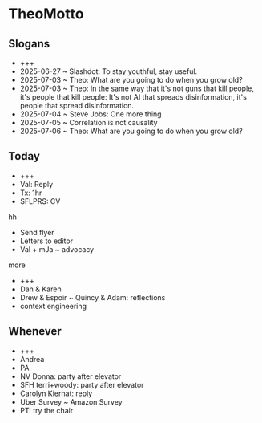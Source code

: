 # TheoMotto

## Slogans

* +++
* 2025-06-27 ~ Slashdot: To stay youthful, stay useful.
* 2025-07-03 ~ Theo: What are you going to do when you grow old?
* 2025-07-03 ~ Theo: In the same way that it's not guns that kill people, it's people that kill people: It's not AI that spreads disinformation, it's people that spread disinformation.
* 2025-07-04 ~ Steve Jobs: One more thing
* 2025-07-05 ~ Correlation is not causality
* 2025-07-06 ~ Theo: What are you going to do when you grow old? 

## Today

* +++
* Val: Reply
* Tx: 1hr
* SFLPRS: CV

hh

* Send flyer
* Letters to editor
* Val + mJa ~ advocacy

more

* +++
* Dan & Karen
* Drew & Espoir ~ Quincy & Adam: reflections
* context engineering

## Whenever

* +++
* Andrea
* PA
* NV Donna: party after elevator
* SFH terri+woody: party after elevator
* Carolyn Kiernat: reply
* Uber Survey ~ Amazon Survey
* PT: try the chair
